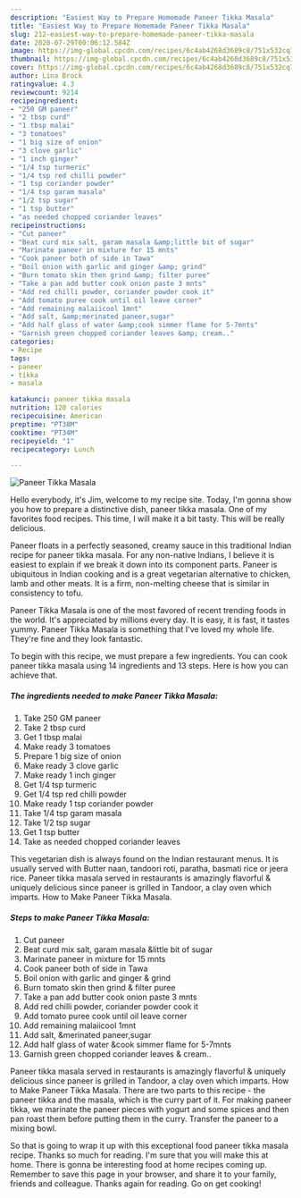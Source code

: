 ```yaml
---
description: "Easiest Way to Prepare Homemade Paneer Tikka Masala"
title: "Easiest Way to Prepare Homemade Paneer Tikka Masala"
slug: 212-easiest-way-to-prepare-homemade-paneer-tikka-masala
date: 2020-07-29T00:06:12.584Z
image: https://img-global.cpcdn.com/recipes/6c4ab4268d3689c8/751x532cq70/paneer-tikka-masala-recipe-main-photo.jpg
thumbnail: https://img-global.cpcdn.com/recipes/6c4ab4268d3689c8/751x532cq70/paneer-tikka-masala-recipe-main-photo.jpg
cover: https://img-global.cpcdn.com/recipes/6c4ab4268d3689c8/751x532cq70/paneer-tikka-masala-recipe-main-photo.jpg
author: Lina Brock
ratingvalue: 4.3
reviewcount: 9214
recipeingredient:
- "250 GM paneer"
- "2 tbsp curd"
- "1 tbsp malai"
- "3 tomatoes"
- "1 big size of onion"
- "3 clove garlic"
- "1 inch ginger"
- "1/4 tsp turmeric"
- "1/4 tsp red chilli powder"
- "1 tsp coriander powder"
- "1/4 tsp garam masala"
- "1/2 tsp sugar"
- "1 tsp butter"
- "as needed chopped coriander leaves"
recipeinstructions:
- "Cut paneer"
- "Beat curd mix salt, garam masala &amp;little bit of sugar"
- "Marinate paneer in mixture for 15 mnts"
- "Cook paneer both of side in Tawa"
- "Boil onion with garlic and ginger &amp; grind"
- "Burn tomato skin then grind &amp; filter puree"
- "Take a pan add butter cook onion paste 3 mnts"
- "Add red chilli powder, coriander powder cook it"
- "Add tomato puree cook until oil leave corner"
- "Add remaining malaiicool 1mnt"
- "Add salt, &amp;merinated paneer,sugar"
- "Add half glass of water &amp;cook simmer flame for 5-7mnts"
- "Garnish green chopped coriander leaves &amp; cream.."
categories:
- Recipe
tags:
- paneer
- tikka
- masala

katakunci: paneer tikka masala 
nutrition: 120 calories
recipecuisine: American
preptime: "PT38M"
cooktime: "PT34M"
recipeyield: "1"
recipecategory: Lunch

---
```



![Paneer Tikka Masala](https://img-global.cpcdn.com/recipes/6c4ab4268d3689c8/751x532cq70/paneer-tikka-masala-recipe-main-photo.jpg)

Hello everybody, it's Jim, welcome to my recipe site. Today, I'm gonna show you how to prepare a distinctive dish, paneer tikka masala. One of my favorites food recipes. This time, I will make it a bit tasty. This will be really delicious.

Paneer floats in a perfectly seasoned, creamy sauce in this traditional Indian recipe for paneer tikka masala. For any non-native Indians, I believe it is easiest to explain if we break it down into its component parts. Paneer is ubiquitous in Indian cooking and is a great vegetarian alternative to chicken, lamb and other meats. It is a firm, non-melting cheese that is similar in consistency to tofu.

Paneer Tikka Masala is one of the most favored of recent trending foods in the world. It's appreciated by millions every day. It is easy, it is fast, it tastes yummy. Paneer Tikka Masala is something that I've loved my whole life. They're fine and they look fantastic.


To begin with this recipe, we must prepare a few ingredients. You can cook paneer tikka masala using 14 ingredients and 13 steps. Here is how you can achieve that.

<!--inarticleads1-->

##### The ingredients needed to make Paneer Tikka Masala:

1. Take 250 GM paneer
1. Take 2 tbsp curd
1. Get 1 tbsp malai
1. Make ready 3 tomatoes
1. Prepare 1 big size of onion
1. Make ready 3 clove garlic
1. Make ready 1 inch ginger
1. Get 1/4 tsp turmeric
1. Get 1/4 tsp red chilli powder
1. Make ready 1 tsp coriander powder
1. Take 1/4 tsp garam masala
1. Take 1/2 tsp sugar
1. Get 1 tsp butter
1. Take as needed chopped coriander leaves


This vegetarian dish is always found on the Indian restaurant menus. It is usually served with Butter naan, tandoori roti, paratha, basmati rice or jeera rice. Paneer tikka masala served in restaurants is amazingly flavorful &amp; uniquely delicious since paneer is grilled in Tandoor, a clay oven which imparts. How to Make Paneer Tikka Masala. 

<!--inarticleads2-->

##### Steps to make Paneer Tikka Masala:

1. Cut paneer
1. Beat curd mix salt, garam masala &amp;little bit of sugar
1. Marinate paneer in mixture for 15 mnts
1. Cook paneer both of side in Tawa
1. Boil onion with garlic and ginger &amp; grind
1. Burn tomato skin then grind &amp; filter puree
1. Take a pan add butter cook onion paste 3 mnts
1. Add red chilli powder, coriander powder cook it
1. Add tomato puree cook until oil leave corner
1. Add remaining malaiicool 1mnt
1. Add salt, &amp;merinated paneer,sugar
1. Add half glass of water &amp;cook simmer flame for 5-7mnts
1. Garnish green chopped coriander leaves &amp; cream..


Paneer tikka masala served in restaurants is amazingly flavorful &amp; uniquely delicious since paneer is grilled in Tandoor, a clay oven which imparts. How to Make Paneer Tikka Masala. There are two parts to this recipe - the paneer tikka and the masala, which is the curry part of it. For making paneer tikka, we marinate the paneer pieces with yogurt and some spices and then pan roast them before putting them in the curry. Transfer the paneer to a mixing bowl. 

So that is going to wrap it up with this exceptional food paneer tikka masala recipe. Thanks so much for reading. I'm sure that you will make this at home. There is gonna be interesting food at home recipes coming up. Remember to save this page in your browser, and share it to your family, friends and colleague. Thanks again for reading. Go on get cooking!
